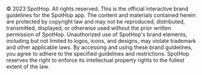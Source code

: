 © 2023 SpotHop. All rights reserved. This is the official interactive brand guidelines for the SpotHop app. The content and materials contained herein are protected by copyright law and may not be reproduced, distributed, transmitted, displayed, or otherwise used without the prior written permission of SpotHop. Unauthorized use of SpotHop's brand elements, including but not limited to logos, icons, and designs, may violate trademark and other applicable laws. By accessing and using these brand guidelines, you agree to adhere to the specified guidelines and restrictions. SpotHop reserves the right to enforce its intellectual property rights to the fullest extent of the law.
